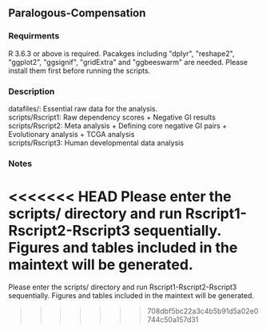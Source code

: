 ## Paralogous-Compensation

### Requirments
R 3.6.3 or above is required.
Pacakges including "dplyr", "reshape2", "ggplot2", "ggsignif", "gridExtra" and "ggbeeswarm" are needed. Please install them first before running the scripts.

### Description
datafiles/: Essential raw data for the analysis.<br />
scripts/Rscript1: Raw dependency scores + Negative GI results<br />
scripts/Rscript2: Meta analysis + Defining core negative GI pairs + Evolutionary analysis + TCGA analysis<br />
scripts/Rscript3: Human developmental data analysis<br />

### Notes
<<<<<<< HEAD
Please enter the scripts/ directory and run Rscript1-Rscript2-Rscript3 sequentially. Figures and tables included in the maintext will be generated.<br />
=======
Please enter the scripts/ directory and run Rscript1-Rscript2-Rscript3 sequentially. Figures and tables included in the maintext will be generated.<br />
>>>>>>> 708dbf5bc22a3c4b5b91d5a02e0744c50a157d31
